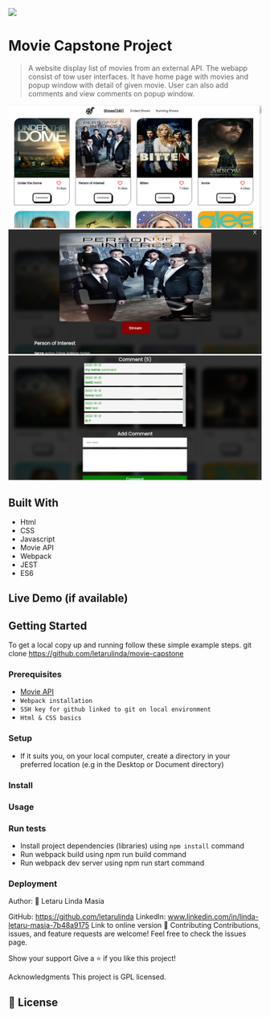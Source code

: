 ![](https://img.shields.io/badge/Microverse-blueviolet)

# Movie Capstone Project

> A website display list of movies from an external API. The webapp consist of tow user interfaces. It have home page with movies and popup window with detail of given movie. User can also add comments and view comments on popup window.

![](./src/assets/images/movie.png)
![](./src/assets/images/movie0.png)
![](./src/assets/images/movie1.png)

## Built With

- Html
- CSS
- Javascript
- Movie API
- Webpack
- JEST
- ES6

## Live Demo (if available)

## Getting Started

To get a local copy up and running follow these simple example steps.
git clone https://github.com/letarulinda/movie-capstone

### Prerequisites

- [Movie API](https://api.tvmaze.com/shows)
- `Webpack installation`
- `SSH key for github linked to git on local environment`
- `Html & CSS basics`

### Setup

- If it suits you, on your local computer, create a directory in your preferred location (e.g in the Desktop or Document directory)

### Install

### Usage

### Run tests

- Install project dependencies (libraries) using `npm install` command
- Run webpack build using npm run build command
- Run webpack dev server using npm run start command

### Deployment

Author:
👤 Letaru Linda Masia

GitHub: https://github.com/letarulinda
LinkedIn: www.linkedin.com/in/linda-letaru-masia-7b48a9175
Link to online version
🤝 Contributing
Contributions, issues, and feature requests are welcome! Feel free to check the issues page.

Show your support
Give a ⭐️ if you like this project!

Acknowledgments
This project is GPL licensed.
## 📝 License

